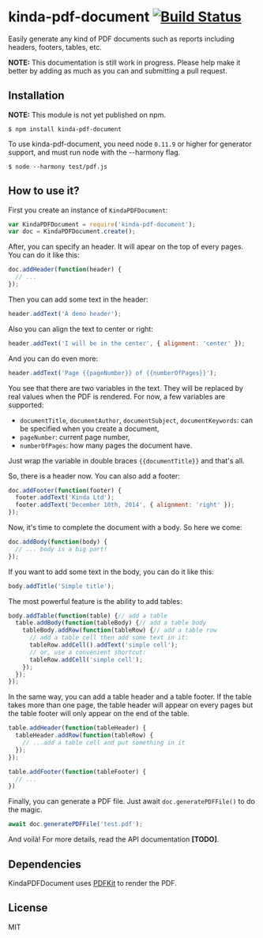 # kinda-pdf-document [![Build Status](https://travis-ci.org/kinda/kinda-pdf-document.svg?branch=master)](https://travis-ci.org/kinda/kinda-pdf-document)

Easily generate any kind of PDF documents such as reports including headers, footers, tables, etc.

**NOTE:** This documentation is still work in progress. Please help make it better by adding as much as you can and submitting a pull request.

## Installation

**NOTE:** This module is not yet published on npm.

```
$ npm install kinda-pdf-document
```

To use kinda-pdf-document, you need node `0.11.9` or higher for generator support, and must run node with the --harmony flag.

```
$ node --harmony test/pdf.js
```

## How to use it?

First you create an instance of `KindaPDFDocument`:

```js
var KindaPDFDocument = require('kinda-pdf-document');
var doc = KindaPDFDocument.create();
```

After, you can specify an header. It will apear on the top of every pages. You can do it like this:

```js
doc.addHeader(function(header) {
  // ...
});
```

Then you can add some text in the header:

```js
header.addText('A demo header');
```

Also you can align the text to center or right:

```js
header.addText('I will be in the center', { alignment: 'center' });
```

And you can do even more:

```js
header.addText('Page {{pageNumber}} of {{numberOfPages}}');
```

You see that there are two variables in the text. They will be replaced by real values when the PDF is rendered. For now, a few variables are supported:

  - `documentTitle`, `documentAuthor`, `documentSubject`, `documentKeywords`: can be specified when you create a document,
  - `pageNumber`: current page number,
  - `numberOfPages`: how many pages the document have.

Just wrap the variable in double braces `{{documentTitle}}` and that's all.

So, there is a header now. You can also add a footer:

```js
doc.addFooter(function(footer) {
  footer.addText('Kinda Ltd');
  footer.addText('December 10th, 2014', { alignment: 'right' });
});
```

Now, it's time to complete the document with a body. So here we come:

```js
doc.addBody(function(body) {
  // ... body is a big part!
});
```

If you want to add some text in the body, you can do it like this:

```js
body.addTitle('Simple title');
```

The most powerful feature is the ability to add tables:

```js
body.addTable(function(table) {// add a table
  table.addBody(function(tableBody) {// add a table body
    tableBody.addRow(function(tableRow) {// add a table row
      // add a table cell then add some text in it:
      tableRow.addCell().addText('simple cell');
      // or, use a convenient shortcut:
      tableRow.addCell('simple cell');
    });
  });
});
```

In the same way, you can add a table header and a table footer. If the table takes more than one page, the table header will appear on every pages but the table footer will only appear on the end of the table.

```js
table.addHeader(function(tableHeader) {
  tableHeader.addRow(function(tableRow) {
    // ...add a table cell and put something in it
  });
});

table.addFooter(function(tableFooter) {
  // ...
})
```

Finally, you can generate a PDF file. Just await `doc.generatePDFFile()` to do the magic.

```js
await doc.generatePDFFile('test.pdf');
```

And voilà! For more details, read the API documentation **[TODO]**.

## Dependencies

KindaPDFDocument uses [PDFKit](https://github.com/devongovett/pdfkit) to render the PDF.

## License

MIT
